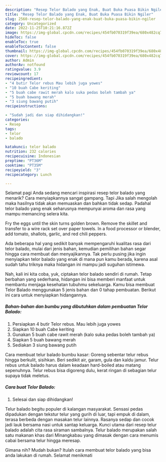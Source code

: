 ```yaml
---
description: "Resep Telor Balado yang Enak, Buat Buka Puasa Bikin Ngiler"
title: "Resep Telor Balado yang Enak, Buat Buka Puasa Bikin Ngiler"
slug: 2560-resep-telor-balado-yang-enak-buat-buka-puasa-bikin-ngiler
category: Uncategorized
date: 2022-11-25T10:21:16.872Z
image: https://img-global.cpcdn.com/recipes/454fb070319f39ea/680x482cq70/telor-balado-foto-resep-utama.jpg
hideToc: false
enableToc: true
enableTocContent: false
thumbnail: https://img-global.cpcdn.com/recipes/454fb070319f39ea/680x482cq70/telor-balado-foto-resep-utama.jpg
cover: https://img-global.cpcdn.com/recipes/454fb070319f39ea/680x482cq70/telor-balado-foto-resep-utama.jpg
author: Admin
authorAv: notfound
ratingvalue: 3.9
reviewcount: 17
recipeingredient:
- "4 butir Telor rebus Mau lebih juga yowes"
- "10 buah Cabe keriting"
- "5 buah cabe rawit merah kalo suka pedas boleh tambah ya"
- "5 buah bawang merah"
- "3 siung bawang putih"
recipeinstructions:

- "Sudah jadi dan siap dihidangkan!"
categories:
- Resep
tags:
- telor
- balado

katakunci: telor balado 
nutrition: 232 calories
recipecuisine: Indonesian
preptime: "PT36M"
cooktime: "PT35M"
recipeyield: "3"
recipecategory: Lunch

---
```



Selamat pagi Anda sedang mencari inspirasi resep telor balado yang menarik? Cara menyiapkannya sangat gampang. Tapi Jika salah mengolah maka hasilnya tidak akan memuaskan dan bahkan tidak sedap. Padahal telor balado yang enak seharusnya mempunyai aroma dan rasa yang mampu memancing selera kita.


Fry the eggs until the skin turns golden brown. Remove the skillet and transfer to a wire rack set over paper towels. In a food processor or blender, add tomato, shallots, garlic, and red chili peppers.

Ada beberapa hal yang sedikit banyak mempengaruhi kualitas rasa dari telor balado, mulai dari jenis bahan, kemudian pemilihan bahan segar hingga cara membuat dan menyajikannya. Tak perlu pusing jika ingin menyiapkan telor balado yang enak di mana pun kamu berada, karena asal sudah tahu triknya maka hidangan ini mampu jadi suguhan istimewa.


Nah, kali ini kita coba, yuk, ciptakan telor balado sendiri di rumah. Tetap berbahan yang sederhana, hidangan ini bisa memberi manfaat untuk membantu menjaga kesehatan tubuhmu sekeluarga. Kamu bisa membuat Telor Balado menggunakan 5 jenis bahan dan 0 tahap pembuatan. Berikut ini cara untuk menyiapkan hidangannya.

<!--inarticleads1-->

##### Bahan-bahan dan bumbu yang dibutuhkan dalam pembuatan Telor Balado:

1. Persiapkan 4 butir Telor rebus. Mau lebih juga yowes
1. Siapkan 10 buah Cabe keriting
1. Gunakan 5 buah cabe rawit merah (kalo suka pedas boleh tambah ya)
1. Siapkan 5 buah bawang merah
1. Sediakan 3 siung bawang putih


Cara membuat telur balado bumbu kasar: Goreng sebentar telur rebus hingga berkulit, sisihkan. Beri sedikit air, garam, gula dan kaldu jamur. Telur rebus untuk balado harus dalam keadaan hard-boiled atau matang sepenuhnya. Telur rebus bisa digoreng dulu, kerat ringan di sebagian telur supaya tidak meletus. 

<!--inarticleads2-->

##### Cara buat Telor Balado:


1. Selesai dan siap dihidangkan!

Telur balado begitu populer di kalangan masyarakat. Sensasi pedas dipadukan dengan tekstur telur yang gurih di luar, tapi empuk di dalam, terasa berbeda dengan masakan telur lainnya. Rasanya sedap dan cocok jadi lauk bersama nasi untuk santap keluarga. Kunci utama dari resep telur balado adalah cita rasa siraman sambalnya. Telur balado merupakan salah satu makanan khas dari Minangkabau yang dimasak dengan cara menumis cabai bersama telur hingga meresap. 

Gimana nih? Mudah bukan? Itulah cara membuat telor balado yang bisa anda lakukan di rumah. Selamat menikmati

